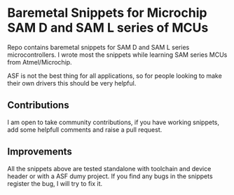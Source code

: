 # Baremetal Snippets for Microchip SAM D and SAM L series of MCUs

Repo contains baremetal snippets for SAM D and SAM L series microcontrollers. I wrote most the snippets while learning SAM series MCUs from Atmel/Microchip. 

ASF is not the best thing for all applications, so for people looking to make their own drivers this should be very helpful.

## Contributions 

I am open to take community contributions, if you have working snippets, add some helpfull comments and raise a pull request. 

## Improvements

All the snippets above are tested standalone with toolchain and device header or with a ASF dumy project. If you find any bugs in the snippets register the bug, I will try to fix it.
